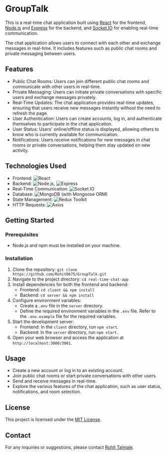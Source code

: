 # GroupTalk
This is a real-time chat application built using [React](https://reactjs.org/) for the frontend, [Node.js](https://nodejs.org/) and [Express](https://expressjs.com/) for the backend, and [Socket.IO](https://socket.io/) for enabling real-time communication.

The chat application allows users to connect with each other and exchange messages in real-time. It includes features such as public chat rooms and private messaging between users.

## Features

- Public Chat Rooms: Users can join different public chat rooms and communicate with other users in real-time.
- Private Messaging: Users can initiate private conversations with specific users and exchange messages privately.
- Real-Time Updates: The chat application provides real-time updates, ensuring that users receive new messages instantly without the need to refresh the page.
- User Authentication: Users can create accounts, log in, and authenticate themselves to participate in the chat application.
- User Status: Users' online/offline status is displayed, allowing others to know who is currently available for communication.
- Notifications: Users receive notifications for new messages in chat rooms or private conversations, helping them stay updated on new activity.

## Technologies Used

- Frontend: ![React](https://img.shields.io/badge/-React-61DAFB?logo=react&logoColor=white&style=flat-square)
- Backend: ![Node.js](https://img.shields.io/badge/-Node.js-339933?logo=node.js&logoColor=white&style=flat-square), ![Express](https://img.shields.io/badge/-Express-000000?logo=express&logoColor=white&style=flat-square)
- Real-Time Communication: ![Socket.IO](https://img.shields.io/badge/-Socket.IO-010101?logo=socket.io&logoColor=white&style=flat-square)
- Database: ![MongoDB](https://img.shields.io/badge/-MongoDB-47A248?logo=mongodb&logoColor=white&style=flat-square) (with Mongoose ORM)
- State Management: ![Redux Toolkit](https://img.shields.io/badge/-Redux_Toolkit-764ABC?logo=redux&logoColor=white&style=flat-square)
- HTTP Requests: ![Axios](https://img.shields.io/badge/-Axios-007ACC?logo=axios&logoColor=white&style=flat-square)


## Getting Started

### Prerequisites

- Node.js and npm must be installed on your machine.

### Installation

1. Clone the repository: `git clone https://github.com/Rohit0675/GroupTalk.git`
2. Navigate to the project directory: `cd real-time-chat-app`
3. Install dependencies for both the frontend and backend:
   - Frontend: `cd client && npm install`
   - Backend: `cd server && npm install`
4. Configure environment variables:
   - Create a `.env` file in the `server` directory.
   - Define the required environment variables in the `.env` file. Refer to the `.env.example` file for the required variables.
5. Start the development server:
   - Frontend: In the `client` directory, run `npm start`.
   - Backend: In the `server` directory, run `npm start`.
6. Open your web browser and access the application at `http://localhost:3000/3001`.

## Usage

- Create a new account or log in to an existing account.
- Join public chat rooms or start private conversations with other users.
- Send and receive messages in real-time.
- Explore the various features of the chat application, such as user status, notifications, and room selection.

## License

This project is licensed under the [MIT License](LICENSE).

## Contact

For any inquiries or suggestions, please contact [Rohit Talmale](mailto:rohittalmale675@gmail.com).

